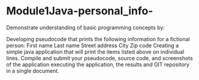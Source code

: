 # Module1Java-personal_info-

Demonstrate understanding of basic programming concepts by:

Developing pseudocode that prints the following information for a fictional person:
First name
Last name
Street address
City
Zip code
Creating a simple java application that will print the items listed above on individual lines.
Compile and submit your pseudocode, source code, and screenshots of the application executing the application, the results and GIT repository in a single document.
